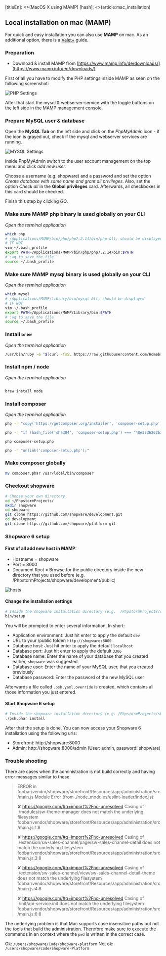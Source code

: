 [titleEn]: <>(MacOS X using MAMP)
[hash]: <>(article:mac_installation)


## Local installation on mac (MAMP)

For quick and easy installation you can also use **MAMP** on mac. As an additional option, there is a [Valet+](./25-valet-plus.md) guide.

### Preparation

* Download & install MAMP from [https://www.mamp.info/de/downloads/](https://www.mamp.info/en/downloads/)


First of all you have to modify the PHP settings inside MAMP as seen on the following screenshot:


![PHP Settings](./img/10-mac-os-x-php.png)


After that start the mysql &amp; webserver-service with the toggle buttons on the left side in the MAMP management console.

### Prepare MySQL user &amp; database

Open the **MySQL Tab** on the left side and click on the *PhpMyAdmin* icon - if the icon is grayed out, check if the mysql and webserver services are running.


![MYSQL Settings](./img/10-mac-os-x-mysql.png)

Inside PhpMyAdmin switch to the user account management on the top menu and click *add new user*.

Choose a username (e.g. shopware) and a password and set the option *Create database with same name and grant all privileges*.
Also, set the option *Check all* in the **Global privileges** card. Afterwards, all checkboxes in this card should be checked.

Finish this step by clicking *GO*.

### Make sure MAMP php binary is used globally on your CLI

*Open the terminal application*
 
````bash
which php
# /Applications/MAMP/bin/php/php7.2.14/bin/php &lt; should be displayed
# IF NOT
vim ~/.bash_profile
export PATH=/Applications/MAMP/bin/php/php7.2.14/bin:$PATH
# :wq to save the file
source ~/.bash_profile

````

### Make sure MAMP mysql binary is used globally on your CLI

*Open the terminal application*


```bash
which mysql
# /Applications/MAMP/Library/bin/mysql &lt; should be displayed
# IF NOT
vim ~/.bash_profile
export PATH=/Applications/MAMP/Library/bin:$PATH
# :wq to save the file
source ~/.bash_profile
```

### Install `brew`

*Open the terminal application*

```bash
/usr/bin/ruby -e "$(curl -fsSL https://raw.githubusercontent.com/Homebrew/install/master/install)"
```

### Install npm / node

*Open the terminal application*

```bash

brew install node

```

### Install composer

*Open the terminal application*

```bash
php -r "copy('https://getcomposer.org/installer', 'composer-setup.php');"

php -r "if (hash_file('sha384', 'composer-setup.php') === '48e3236262b34d30969dca3c37281b3b4bbe3221bda826ac6a9a62d6444cdb0dcd0615698a5cbe587c3f0fe57a54d8f5') { echo 'Installer verified'; } else { echo 'Installer corrupt'; unlink('composer-setup.php'); } echo PHP_EOL;"

php composer-setup.php

php -r "unlink('composer-setup.php');"
```

### Make composer globally

```bash
mv composer.phar /usr/local/bin/composer
```

### Checkout shopware

```bash
# Choose your own directory
cd ~/PhpstormProjects/
mkdir shopware
cd shopware
git clone https://github.com/shopware/development.git
cd development
git clone https://github.com/shopware/platform.git
```


### Shopware 6 setup

#### **First of all add new host in MAMP:**​​​​</p>

* Hostname = shopware
* Port = 8000
* Document Root = Browse for the public directory inside the new directory that you used before (e.g. /PhpstormProjects/shopware/development/public)

![hosts](./img/10-mac-os-x-net.png)
 
#### **Change the installation settings**
 
```bash
# Inside the shopware installation directory (e.g.  /PhpstormProjects/shopware/development)
bin/setup
```

You will be prompted to enter several information.
In short:
- Application environment: Just hit enter to apply the default `dev`
- URL to your /public folder: `http://shopware:8000`
- Database host: Just hit enter to apply the default `localhost`
- Database port: Just hit enter to apply the default `3306`
- Database name: Enter the name of your database that you created earlier, `shopware` was suggested
- Database user: Enter the name of your MySQL user, that you created previously
- Database password: Enter the password of the new MySQL user

Afterwards a file called `.psh.yaml.override` is created, which contains all those information you just entered.

#### **Start Shopware 6 setup**

```bash
# Inside the shopware installation directory (e.g. /PhpstormProjects/shopware/development) 
./psh.phar install
```

After that the setup is done.
You can now access your Shopware 6 installation using the following urls:

* Storefront: http://shopware:8000
* Admin: http://shopware:8000/admin (User: admin, password: shopware)

### Trouble shooting

There are cases when the administration is not build correctly and having error messages similar to these:

> ERROR in foobar/vendor/shopware/storefront/Resources/app/administration/src/main.js
> Module Error (from ./node_modules/eslint-loader/index.js):
>
>   ✘  https://google.com/#q=import%2Fno-unresolved  Casing of ./modules/sw-theme-manager does not match the underlying filesystem                                       
>   foobar/vendor/shopware/storefront/Resources/app/administration/src/main.js:1:8
>
>   ✘  https://google.com/#q=import%2Fno-unresolved  Casing of ./extension/sw-sales-channel/page/sw-sales-channel-detail does not match the underlying filesystem        
>   foobar/vendor/shopware/storefront/Resources/app/administration/src/main.js:3:8
>
>   ✘  https://google.com/#q=import%2Fno-unresolved  Casing of ./extension/sw-sales-channel/view/sw-sales-channel-detail-theme does not match the underlying filesystem  
>   foobar/vendor/shopware/storefront/Resources/app/administration/src/main.js:4:8
>
>   ✘  https://google.com/#q=import%2Fno-unresolved  Casing of ./init/api-service.init does not match the underlying filesystem                                          
>   foobar/vendor/shopware/storefront/Resources/app/administration/src/main.js:6:8

The underlying problem is that Mac supports case insensitive paths but not the tools that build the administration. Therefore make sure to execute the commands in an context where the `pwd` is written in the correct case.

Ok: `/Users/shopware/Code/shopware-platform`
Not ok: `/users/shopware/code/Shopware-Platform`

